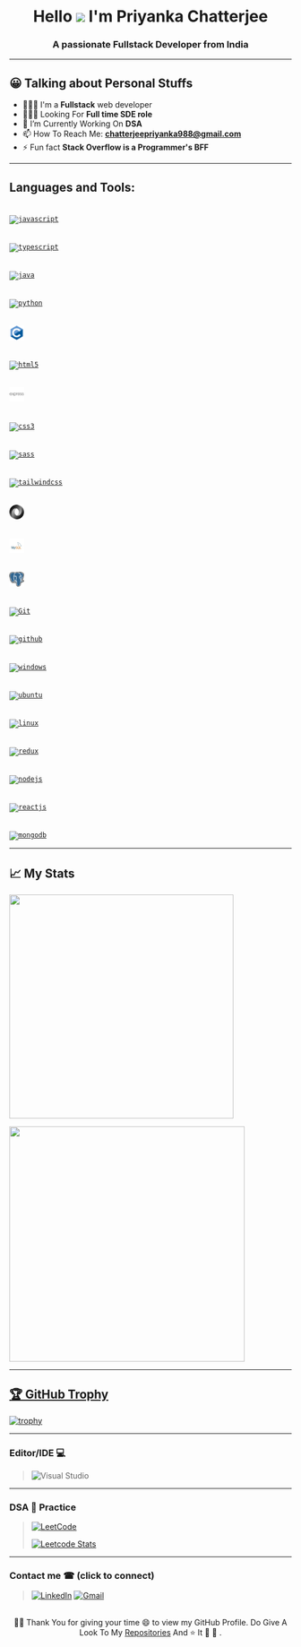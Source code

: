 <h1 align="center">
    Hello <img src="https://github.com/blackcater/blackcater/raw/main/images/Hi.gif" height="32"/> I'm Priyanka Chatterjee
</h1>
<h3 align="center">A passionate Fullstack Developer from India</h3>

---

## 😀 Talking about Personal Stuffs

- 👨🏽‍💻 I'm a **Fullstack** web developer
- 👨🏽‍💻 Looking For **Full time SDE role**
- 🌱 I’m Currently Working On **DSA** 
- 📫 How To Reach Me: **chatterjeepriyanka988@gmail.com**
- ⚡ Fun fact **Stack Overflow is a Programmer's BFF**

---

## Languages and Tools:

[<code>
<img alt="javascript" width="26px" src="https://img.icons8.com/color/240/000000/javascript.png" />
</code>](https://developer.mozilla.org/en-US/docs/Web/JavaScript)

[<code>
<img alt="typescript" width="26px" src="https://img.icons8.com/color/240/000000/typescript.png">
</code>](https://www.typescript.org/)

[<code>
<img alt="java" width="26px" src="https://img.icons8.com/color/240/000000/java-coffee-cup-logo.png">
</code>](https://docs.oracle.com/en/java/)

[<code>
<img alt="python" width="26px" src="https://img.icons8.com/color/240/000000/python.png">
</code>](https://www.python.org/)

[<code>
<img alt="cprogramming" width="26px" src="https://raw.githubusercontent.com/devicons/devicon/master/icons/c/c-original.svg">
</code>](https://www.cprogramming.com/)

[<code>
<img alt="html5" width="26px" src="https://img.icons8.com/color/240/000000/html-5.png">
</code>](https://developer.mozilla.org/en-US/docs/Web/HTML)

[<code>
<img alt="express" width="26px" src="https://raw.githubusercontent.com/devicons/devicon/master/icons/express/express-original-wordmark.svg">
</code>](https://www.expressjs.com/)

[<code>
<img alt="css3" width="26px" src="https://img.icons8.com/color/240/000000/css3.png">
</code>](https://developer.mozilla.org/en-US/docs/Web/CSS)

[<code>
<img alt="sass" width="26px" src="https://img.icons8.com/color/240/000000/sass.png">
</code>](https://www.sass.com/)

[<code>
<img alt="tailwindcss" width="26px" src="https://img.icons8.com/color/240/000000/tailwindcss.png">
</code>](https://www.tailwindcss.com/)

[<code>
<img alt="json" width="26px" src="https://raw.githubusercontent.com/github/explore/80688e429a7d4ef2fca1e82350fe8e3517d3494d/topics/json/json.png">
</code>](https://www.json.org/json-en.html)

[<code>
<img alt="MySQL" width="26px" src="https://raw.githubusercontent.com/github/explore/80688e429a7d4ef2fca1e82350fe8e3517d3494d/topics/mysql/mysql.png">
</code>](https://dev.mysql.com/)

[<code>
<img alt="postgresql" width="26px" src="https://raw.githubusercontent.com/github/explore/80688e429a7d4ef2fca1e82350fe8e3517d3494d/topics/postgresql/postgresql.png">
</code>](https://dev.postgresql.com/)

[<code>
<img alt="Git" width="26px" src="https://img.icons8.com/color/240/000000/git.png">
</code>](https://git-scm.com/)

[<code>
<img alt="github" width="26px" src="https://img.icons8.com/ios-glyphs/240/000000/github.png">
</code>](https://github.com/)

[<code>
<img alt="windows" width="26px" src="https://img.icons8.com/color/240/000000/windows-10.png">
</code>](https://www.microsoft.com/en-us/windows)

[<code>
<img alt="ubuntu" width="26px" src="https://img.icons8.com/color/96/000000/ubuntu--v1.png">
</code>](https://ubuntu.com/)

[<code>
<img alt="linux" width="26px" src="https://img.icons8.com/color/96/000000/linux.png">
</code>](https://www.kernel.org/)

[<code>
<img alt="redux" width="26px" src="https://img.icons8.com/color/96/000000/redux.png">
</code>](https://www.redux.org/)

[<code>
<img alt="nodejs" width="26px" src="https://img.icons8.com/color/96/000000/nodejs.png">
</code>](https://www.nodejs.org/)

[<code>
<img alt="reactjs" width="26px" src="https://upload.wikimedia.org/wikipedia/commons/a/a7/React-icon.svg">
</code>](https://reactjs.org/)

[<code>
<img alt="mongodb" width="26px" src="https://img.icons8.com/color/96/000000/mongodb.png">
</code>](https://www.mongodb.org/)

---

## 📈 My Stats
<p float="left">
   <img align="center" width="400" height="400" src="https://github-readme-stats.vercel.app/api/top-langs/?username=dollpriyanka&layout=compact&theme=dracula&hide=css&langs_count=6" />
</p>
<p float="left">
  <a href="https://github.com/dollpriyanka">
  <img align="center" width="420" height="420" src="https://github-readme-stats.vercel.app/api?username=dollpriyanka&show_icons=true&layout=compact&count_private=true&theme=dracula" />
<!--   <img align="center" width="420" height="420" src="https://github-readme-streak-stats.herokuapp.com/?user=dollpriyanka&theme=black-ice&hide_border=true&stroke=0000&background=060A0CD0" />   -->
</p>

---

## 🏆 GitHub Trophy
[![trophy](https://github-profile-trophy.vercel.app/?username=dollpriyanka&column=8)](https://github-profile-trophy.vercel.app/?username=dollpriyanka&column=8)

---
  
### Editor/IDE 💻
> ![Visual Studio](https://img.shields.io/badge/Visual%20Studio-5C2D91.svg?style=for-the-badge&logo=visual-studio&logoColor=white)

---
  
### DSA 🧠 Practice
> [![LeetCode](https://img.shields.io/badge/LeetCode-000000?style=for-the-badge&logo=LeetCode&logoColor=#d16c06)](https://leetcode.com/Priyanka-Chatterjee98_doll/ "Click to view profile")
>
> [![Leetcode Stats](https://leetcode.card.workers.dev/?username=Priyanka-Chatterjee98_doll)](https://leetcode.com/Priyanka-Chatterjee98_doll/ "Click to view profile")

---

### Contact me ☎ (click to connect)
> [![LinkedIn](https://img.shields.io/badge/linkedin-%230077B5.svg?style=for-the-badge&logo=linkedin&logoColor=white)](https://www.linkedin.com/in/priyanka-chatterjee-6a1866211/ "Click to connect")
[![Gmail](https://img.shields.io/badge/Gmail-D14836?style=for-the-badge&logo=gmail&logoColor=white)](mailto:chatterjeepriyanka988@gmail.com "Click to connect")

    
<br>
<div align="center">
 👩🚀 Thank You for giving your time 😄 to view my GitHub  Profile. Do Give A Look To My <a href="https://github.com/dollpriyanka?tab=repositories" target="_blank">Repositories</a> And ⭐ It 👩‍ 🚀 .
</div>    
  
